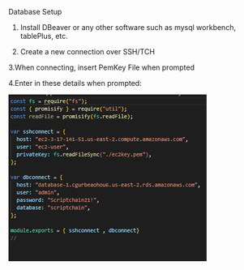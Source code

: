 Database Setup

1. Install DBeaver or any other software such as mysql workbench, tablePlus, etc.

2. Create a new connection over SSH/TCH

3.When connecting, insert PemKey File when prompted

4.Enter in these details when prompted:

![alt_text](../Images/BackendDocumentation_images/image50.png "image_tooltip")

